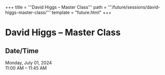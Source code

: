 +++
title = '''David Higgs – Master Class'''
path = '''/future/sessions/david-higgs-master-class/'''
template = "future.html"
+++

<h1>David Higgs – Master Class</h1>

<h2>Date/Time</h2>
<p>Monday, July 01, 2024<br>
11:00 AM – 11:45 AM</p>

